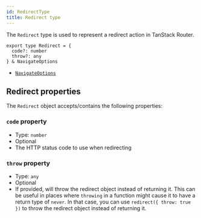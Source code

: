 ```yaml
---
id: RedirectType
title: Redirect type
---
```


The `Redirect` type is used to represent a redirect action in TanStack Router.

```tsx
export type Redirect = {
  code?: number
  throw?: any
} & NavigateOptions
```

- [`NavigateOptions`](../NavigateOptionsType)

## Redirect properties

The `Redirect` object accepts/contains the following properties:

### `code` property

- Type: `number`
- Optional
- The HTTP status code to use when redirecting

### `throw` property

- Type: `any`
- Optional
- If provided, will throw the redirect object instead of returning it. This can be useful in places where `throwing` in a function might cause it to have a return type of `never`. In that case, you can use `redirect({ throw: true })` to throw the redirect object instead of returning it.
